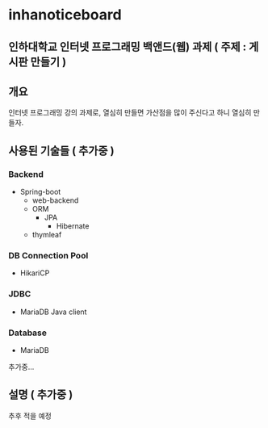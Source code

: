 # inhanoticeboard
## 인하대학교 인터넷 프로그래밍 백앤드(웹) 과제 ( 주제 : 게시판 만들기 )

## 개요
 인터넷 프로그래밍 강의 과제로, 열심히 만들면 가산점을 많이 주신다고 하니 열심히 만들자.

## 사용된 기술들 ( 추가중 )
### Backend
- Spring-boot
  - web-backend
  - ORM
    - JPA
      - Hibernate
  - thymleaf
### DB Connection Pool
- HikariCP
### JDBC
- MariaDB Java client
### Database
- MariaDB

추가중...

## 설명 ( 추가중 )
  추후 적을 예정
